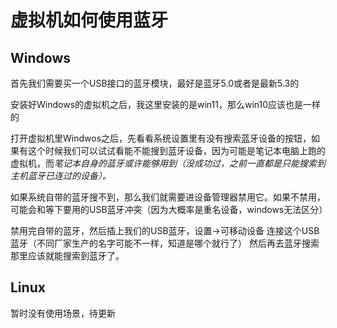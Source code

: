 # 虚拟机如何使用蓝牙

## Windows

首先我们需要买一个USB接口的蓝牙模块，最好是蓝牙5.0或者是最新5.3的

安装好Windows的虚拟机之后，我这里安装的是win11，那么win10应该也是一样的

打开虚拟机里Windwos之后，先看看系统设置里有没有搜索蓝牙设备的按钮，如果有这个时候我们可以试试看能不能搜到蓝牙设备，因为可能是笔记本电脑上跑的虚拟机，而*笔记本自身的蓝牙或许能够用到（没成功过，之前一直都是只能搜索到主机蓝牙已连过的设备）。*

如果系统自带的蓝牙搜不到，那么我们就需要进设备管理器禁用它。如果不禁用，可能会和等下要用的USB蓝牙冲突（因为大概率是重名设备，windows无法区分）

禁用完自带的蓝牙，然后插上我们的USB蓝牙，设置->可移动设备 连接这个USB蓝牙（不同厂家生产的名字可能不一样，知道是哪个就行了）
然后再去蓝牙搜索那里应该就能搜索到蓝牙了。

## Linux

暂时没有使用场景，待更新
